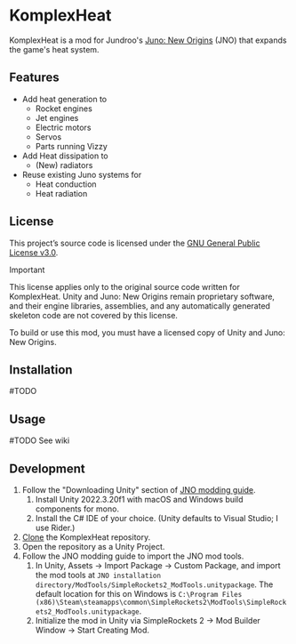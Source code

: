 # KomplexHeat

KomplexHeat is a mod for Jundroo's [Juno: New Origins](https://simplerockets.com) (JNO) that expands the game's heat system.

## Features

- Add heat generation to
    - Rocket engines
    - Jet engines
    - Electric motors
    - Servos
    - Parts running Vizzy
- Add Heat dissipation to
    - (New) radiators
- Reuse existing Juno systems for
    - Heat conduction
    - Heat radiation

## License

This project’s source code is licensed under the [GNU General Public License v3.0](LICENSE).

> [!important]
>
> This license applies only to the original source code written for KomplexHeat. Unity and Juno: New Origins remain proprietary software, and their engine libraries, assemblies, and any automatically generated skeleton code are not covered by this license.
>
> To build or use this mod, you must have a licensed copy of Unity and Juno: New Origins.  

## Installation

#TODO

## Usage

#TODO See wiki

## Development

1. Follow the "Downloading Unity" section of [JNO modding guide](https://www.simplerockets.com/Forums/View/31506/).
    1. Install Unity 2022.3.20f1 with macOS and Windows build components for mono.
    2. Install the C# IDE of your choice. (Unity defaults to Visual Studio; I use Rider.)
2. [Clone](https://docs.github.com/en/repositories/creating-and-managing-repositories/cloning-a-repository) the KomplexHeat repository.
3. Open the repository as a Unity Project.
4. Follow the JNO modding guide to import the JNO mod tools.
    1. In Unity, Assets -> Import Package -> Custom Package, and import the mod tools at `JNO installation directory/ModTools/SimpleRockets2_ModTools.unitypackage`. The default location for this on Windows is `C:\Program Files (x86)\Steam\steamapps\common\SimpleRockets2\ModTools\SimpleRockets2_ModTools.unitypackage`.
    2. Initialize the mod in Unity via SimpleRockets 2 -> Mod Builder Window -> Start Creating Mod.
